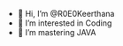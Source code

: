 - 👋 Hi, I’m @R0E0Keerthana
- 👀 I’m interested in Coding
- 🌱 I’m mastering JAVA
  
<!---
R0E0Keerthana/R0E0Keerthana is a ✨ special ✨ repository because its `README.md` (this file) appears on your GitHub profile.
You can click the Preview link to take a look at your changes.
--->

